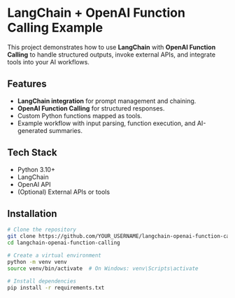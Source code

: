 # LangChain + OpenAI Function Calling Example

This project demonstrates how to use **LangChain** with **OpenAI Function Calling** to handle structured outputs, invoke external APIs, and integrate tools into your AI workflows.

## Features
- **LangChain integration** for prompt management and chaining.
- **OpenAI Function Calling** for structured responses.
- Custom Python functions mapped as tools.
- Example workflow with input parsing, function execution, and AI-generated summaries.

## Tech Stack
- Python 3.10+
- LangChain
- OpenAI API
- (Optional) External APIs or tools

## Installation
```bash
# Clone the repository
git clone https://github.com/YOUR_USERNAME/langchain-openai-function-calling.git
cd langchain-openai-function-calling

# Create a virtual environment
python -m venv venv
source venv/bin/activate  # On Windows: venv\Scripts\activate

# Install dependencies
pip install -r requirements.txt
